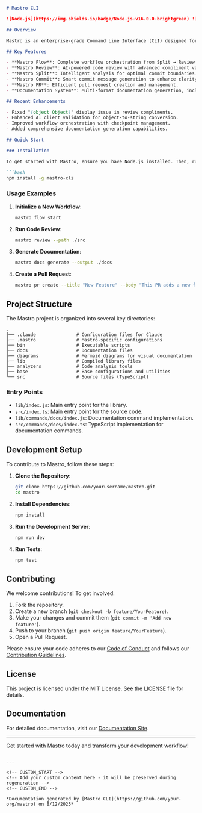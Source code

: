 <!---
This file was automatically generated by Mastro CLI
Generated on: 2025-08-12T04:18:10.573Z
Document type: readme
Title: README

To prevent this file from being overwritten, add custom content
between the CUSTOM_START and CUSTOM_END markers below.
--->

```markdown
# Mastro CLI

![Node.js](https://img.shields.io/badge/Node.js-v16.0.0-brightgreen) ![TypeScript](https://img.shields.io/badge/TypeScript-v4.0.0-blue) ![License](https://img.shields.io/badge/license-MIT-yellowgreen)

## Overview

Mastro is an enterprise-grade Command Line Interface (CLI) designed for seamless workflow orchestration, intelligent code review, and enhanced commit management. Built with TypeScript and Node.js, Mastro empowers developers to streamline their development processes, improve code quality, and automate documentation generation.

## Key Features

- **Mastro Flow**: Complete workflow orchestration from Split → Review → Docs → Commit → PR → Analytics.
- **Mastro Review**: AI-powered code review with advanced compliment validation.
- **Mastro Split**: Intelligent analysis for optimal commit boundaries.
- **Mastro Commit**: Smart commit message generation to enhance clarity.
- **Mastro PR**: Efficient pull request creation and management.
- **Documentation System**: Multi-format documentation generation, including Mermaid diagrams for visual representation.

## Recent Enhancements

- Fixed "[object Object]" display issue in review compliments.
- Enhanced AI client validation for object-to-string conversion.
- Improved workflow orchestration with checkpoint management.
- Added comprehensive documentation generation capabilities.

## Quick Start

### Installation

To get started with Mastro, ensure you have Node.js installed. Then, run the following command to install Mastro globally:

```bash
npm install -g mastro-cli
```

### Usage Examples

1. **Initialize a New Workflow**:
   ```bash
   mastro flow start
   ```

2. **Run Code Review**:
   ```bash
   mastro review --path ./src
   ```

3. **Generate Documentation**:
   ```bash
   mastro docs generate --output ./docs
   ```

4. **Create a Pull Request**:
   ```bash
   mastro pr create --title "New Feature" --body "This PR adds a new feature."
   ```

## Project Structure

The Mastro project is organized into several key directories:

```
.
├── .claude               # Configuration files for Claude
├── .mastro               # Mastro-specific configurations
├── bin                   # Executable scripts
├── docs                  # Documentation files
├── diagrams              # Mermaid diagrams for visual documentation
├── lib                   # Compiled library files
├── analyzers             # Code analysis tools
├── base                  # Base configurations and utilities
└── src                   # Source files (TypeScript)
```

### Entry Points

- `lib/index.js`: Main entry point for the library.
- `src/index.ts`: Main entry point for the source code.
- `lib/commands/docs/index.js`: Documentation command implementation.
- `src/commands/docs/index.ts`: TypeScript implementation for documentation commands.

## Development Setup

To contribute to Mastro, follow these steps:

1. **Clone the Repository**:
   ```bash
   git clone https://github.com/yourusername/mastro.git
   cd mastro
   ```

2. **Install Dependencies**:
   ```bash
   npm install
   ```

3. **Run the Development Server**:
   ```bash
   npm run dev
   ```

4. **Run Tests**:
   ```bash
   npm test
   ```

## Contributing

We welcome contributions! To get involved:

1. Fork the repository.
2. Create a new branch (`git checkout -b feature/YourFeature`).
3. Make your changes and commit them (`git commit -m 'Add new feature'`).
4. Push to your branch (`git push origin feature/YourFeature`).
5. Open a Pull Request.

Please ensure your code adheres to our [Code of Conduct](CODE_OF_CONDUCT.md) and follows our [Contribution Guidelines](CONTRIBUTING.md).

## License

This project is licensed under the MIT License. See the [LICENSE](LICENSE) file for details.

## Documentation

For detailed documentation, visit our [Documentation Site](https://yourdocumentationlink.com).

---

Get started with Mastro today and transform your development workflow!
```

---

<!-- CUSTOM_START -->
<!-- Add your custom content here - it will be preserved during regeneration -->
<!-- CUSTOM_END -->

*Documentation generated by [Mastro CLI](https://github.com/your-org/mastro) on 8/12/2025*